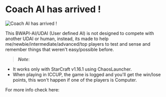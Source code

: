 # Coach AI has arrived !
![Coach AI has arrived !](https://i.ibb.co/VgLmsJC/Carrier-SCR-Art2-resize.jpg)

This BWAPI-AI/UDAI (User defined AI) is not designed to compete with another UDAI or human, instead, its made to help me/newbie/intermediate/advanced/top players to test and sense and remember things that weren't easy/possible before.

> _**Note**_:
* It works only with StarCraft v1.16.1 using ChaosLauncher.
* When playing in ICCUP, the game is logged and you'll get the win/lose points, this won't happen if one of the players is Computer.


For more info check here:
